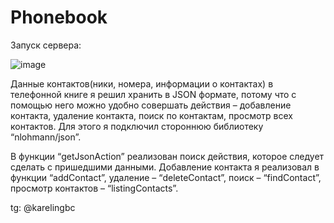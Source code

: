# Phonebook

Запуск сервера:

![image](https://github.com/gbckarelin/Lesta_intern_test/assets/166547610/42a171d9-bd61-412d-8cc9-f5f2ecd487fd)

Данные контактов(ники, номера, информации о контактах) в телефонной книге я решил хранить в JSON формате, потому что с помощью него можно удобно совершать действия – добавление контакта, удаление контакта, поиск по контактам, просмотр всех контактов. Для этого я подключил стороннюю библиотеку “nlohmann/json”. 

В функции “getJsonAction” реализован поиск действия, которое следует сделать с пришедшими данными.
Добавление контакта я реализовал в функции “addContact”,
удаление – “deleteContact”,
поиск – “findContact”,
просмотр контактов – “listingContacts”.


tg: @karelingbc
